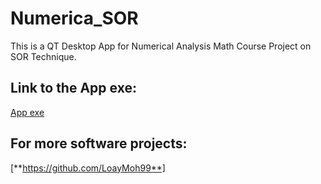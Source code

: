 # Numerica_SOR
This is a QT Desktop App for Numerical Analysis Math Course Project on SOR Technique.

## Link to the App exe:
[App exe](https://drive.google.com/drive/folders/1UuLOGoOA5foPIcLwfWLnHKD-sugz-dT2?usp=sharing)

## For more software projects:
[**https://github.com/LoayMoh99**]
